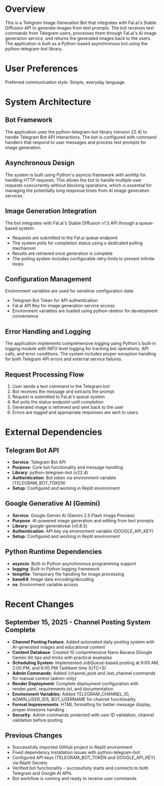 # Overview

This is a Telegram Image Generation Bot that integrates with Fal.ai's Stable Diffusion API to generate images from text prompts. The bot receives text commands from Telegram users, processes them through Fal.ai's AI image generation service, and returns the generated images back to the users. The application is built as a Python-based asynchronous bot using the python-telegram-bot library.

# User Preferences

Preferred communication style: Simple, everyday language.

# System Architecture

## Bot Framework
The application uses the python-telegram-bot library (version 22.4) to handle Telegram Bot API interactions. The bot is configured with command handlers that respond to user messages and process text prompts for image generation.

## Asynchronous Design
The system is built using Python's asyncio framework with aiohttp for handling HTTP requests. This allows the bot to handle multiple user requests concurrently without blocking operations, which is essential for managing the potentially long response times from AI image generation services.

## Image Generation Integration
The bot integrates with Fal.ai's Stable Diffusion v1.5 API through a queue-based system:
- Requests are submitted to the Fal.ai queue endpoint
- The system polls for completion status using a dedicated polling mechanism
- Results are retrieved once generation is complete
- The polling system includes configurable retry limits to prevent infinite loops

## Configuration Management
Environment variables are used for sensitive configuration data:
- Telegram Bot Token for API authentication
- Fal.ai API Key for image generation service access
- Environment variables are loaded using python-dotenv for development convenience

## Error Handling and Logging
The application implements comprehensive logging using Python's built-in logging module with INFO level logging for tracking bot operations, API calls, and error conditions. The system includes proper exception handling for both Telegram API errors and external service failures.

## Request Processing Flow
1. User sends a text command to the Telegram bot
2. Bot receives the message and extracts the prompt
3. Request is submitted to Fal.ai's queue system
4. Bot polls the status endpoint until completion
5. Generated image is retrieved and sent back to the user
6. Errors are logged and appropriate responses are sent to users

# External Dependencies

## Telegram Bot API
- **Service**: Telegram Bot API
- **Purpose**: Core bot functionality and message handling
- **Library**: python-telegram-bot (v22.4)
- **Authentication**: Bot token via environment variable (TELEGRAM_BOT_TOKEN)
- **Setup**: Configured and working in Replit environment

## Google Generative AI (Gemini)
- **Service**: Google Gemini AI (Gemini 2.5 Flash Image Preview)
- **Purpose**: AI-powered image generation and editing from text prompts
- **Library**: google-generativeai (v0.8.5)
- **Authentication**: API key via environment variable (GOOGLE_API_KEY)
- **Setup**: Configured and working in Replit environment

## Python Runtime Dependencies
- **asyncio**: Built-in Python asynchronous programming support
- **logging**: Built-in Python logging framework
- **tempfile**: Temporary file handling for image processing
- **base64**: Image data encoding/decoding
- **os**: Environment variable access

# Recent Changes

## September 15, 2025 - Channel Posting System Complete
- **Channel Posting Feature**: Added automated daily posting system with AI-generated images and educational content
- **Content Database**: Created 10 comprehensive Nano Banana (Google Gemini AI) tips and tricks with practical examples
- **Scheduling System**: Implemented JobQueue-based posting at 9:00 AM, 2:00 PM, and 6:00 PM Tashkent time (UTC+5)
- **Admin Commands**: Added /channel_post and /set_channel commands for manual control (admin-only)
- **Render Deployment**: Complete deployment configuration with render.yaml, requirements.txt, and documentation
- **Environment Variables**: Added TELEGRAM_CHANNEL_ID, ADMIN_USER_IDS, BOT_USERNAME for channel functionality
- **Format Improvements**: HTML formatting for better message display, proper timezone handling
- **Security**: Admin commands protected with user ID validation, channel validation before posting

## Previous Changes  
- Successfully imported GitHub project to Replit environment
- Fixed dependency installation issues with python-telegram-bot
- Configured API keys (TELEGRAM_BOT_TOKEN and GOOGLE_API_KEY) via Replit Secrets
- Verified bot functionality - successfully starts and connects to both Telegram and Google AI APIs
- Bot workflow is running and ready to receive user commands